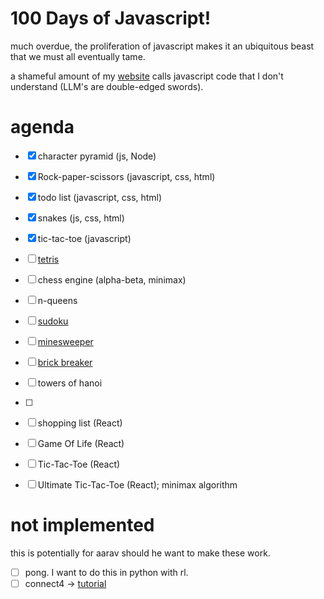 # 100 Days of Javascript!

much overdue, the proliferation of javascript makes it an ubiquitous beast that we must all eventually tame.

a shameful amount of my [website](https://abaj.ai) calls javascript code that I don't understand (LLM's are double-edged swords).

# agenda

- [X] character pyramid (js, Node)
- [X] Rock-paper-scissors (javascript, css, html)
- [X] todo list (javascript, css, html)
- [X] snakes (js, css, html)
- [X] tic-tac-toe (javascript)
- [ ] [tetris](https://www.youtube.com/watch?v=H2aW5V46khA)
- [ ] chess engine (alpha-beta, minimax)

- [ ] n-queens


- [ ] [sudoku](https://www.youtube.com/watch?v=S4uRtTb8U-U)
- [ ] [minesweeper](https://www.youtube.com/watch?v=AfhfAxKFP-s&list=PLnKe36F30Y4bLhA-st9sC4ZthyV7nsL2Q&index=15)

- [ ] [brick breaker](https://www.youtube.com/watch?v=EmhkLLWAZ8E&list=PLnKe36F30Y4bLhA-st9sC4ZthyV7nsL2Q&index=12)
- [ ] towers of hanoi
- [ ] 

- [ ] shopping list (React)
- [ ] Game Of Life (React)
- [ ] Tic-Tac-Toe (React)
- [ ] Ultimate Tic-Tac-Toe (React); minimax algorithm

# not implemented

this is potentially for aarav should he want to make these work.

- [ ] pong. I want to do this in python with rl.
- [ ] connect4 -> [tutorial](https://www.youtube.com/watch?v=4ARsthVnCTg&list=PLnKe36F30Y4bLhA-st9sC4ZthyV7nsL2Q&index=20)
